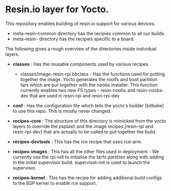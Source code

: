 # Resin.io layer for Yocto.

This repository enables building of resin.io support for various devices.

* meta-resin-common directory has the recipies common to all our builds.
* meta-resin-<board> directory has the recipies specific to a board.


The following gives a rough overview of the directories inside individual layers.

* **classes** : Has the reusable components used by various recipes. 
    * classes/image-resin-rpi.bbclass - Has the functions used for putting together the image. Yocto generates the rootfs and boot partition tars which are put together with the noobs installer. This function currently enables two new FS types - resin-noobs and resin-noobs-dev that are used in resin-rpi and resin-rpi-dev

* **conf** : Has the configuration file which tells the yocto's builder [bitbake] to use this repo. This is mostly never changed.

* **recipes-core** : The structure of this directory is mimicked from the yocto layers to override the psplash and the image recipes [resin-rpi and resin-rpi-dev] that are actually to be called to put together the build.

* **recipes-devtools** : This has the rce recipe that uses rce-arm.

* **recipes-images** : This has all the other files used in deployment - We currently use the rpi-init to initialise the btrfs partition along with adding in the initial supervisor build. supervisot-init is used to launch the supervisor.

* **recipes-kernel** : This has the recipe for adding additional build configs to the BSP kernel to enable rce support.


